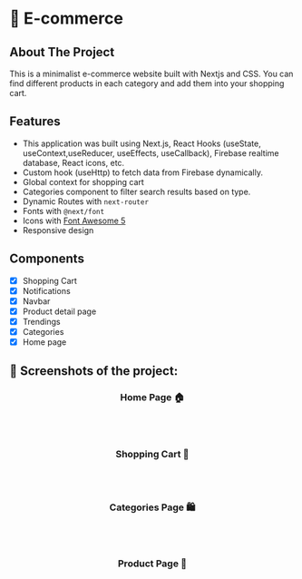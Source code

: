 # 🛒 E-commerce

## About The Project

This is a minimalist e-commerce website built with Nextjs and CSS. You can find different products in each category and add them into your shopping cart.

## Features

- This application was built using Next.js, React Hooks (useState, useContext,useReducer, useEffects, useCallback), Firebase realtime database, React icons, etc.
- Custom hook (useHttp) to fetch data from Firebase dynamically.
- Global context for shopping cart
- Categories component to filter search results based on type.
- Dynamic Routes with `next-router`
- Fonts with `@next/font`
- Icons with [Font Awesome 5](https://fontawesome.com/)
- Responsive design

## Components

- [x] Shopping Cart
- [x] Notifications
- [x] Navbar
- [x] Product detail page
- [x] Trendings
- [x] Categories
- [x] Home page

## 📸 Screenshots of the project:

<h3 align='center'>Home Page 🏠</h3>

<div align='center'>
</div>
<br>
<br>
<h3 align='center'>Shopping Cart 🛒</h3>

<div align='center'>
</div>
<br>
<br>
<h3 align='center'>Categories Page 🛍️</h3>

<div align='center'>
</div>
<br>
<br>
<h3 align='center'>Product Page 🎁</h3>

<div align='center'>
</div>
